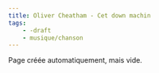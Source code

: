 ```yaml
---
title: Oliver Cheatham - Cet down machin
tags:
    - -draft
    - musique/chanson
---
```


Page créée automatiquement, mais vide.
